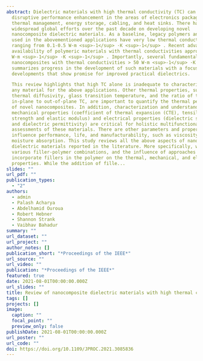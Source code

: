 ```yaml
---
abstract: Dielectric materials with high thermal conductivity (TC) can enable
  disruptive performance enhancement in the areas of electronics packaging,
  thermal management, energy storage, cabling, and heat sinks. There have been
  widespread global efforts over the past decade on developing novel
  nanocomposite dielectric materials. As a baseline, legacy polymers and epoxies
  used in the abovementioned applications have very low thermal conductivities
  ranging from 0.1-0.5 W·m <sup>-1</sup> ·K <sup>-1</sup> . Recent advances have led to the commercial
  availability of polymeric materials with thermal conductivities approaching 10
  W·m <sup>-1</sup> ·K <sup>-1</sup> . Importantly, several fundamental studies report novel
  nanocomposites with thermal conductivities > 50 W·m <sup>-1</sup> ·K <sup>-1</sup> . This article
  summarizes progress in the development of such materials with a focus on
  developments that show promise for improved practical dielectrics. 

  This review highlights that high TC alone is inadequate to characterize the suitability of
  any material for the above applications. Other thermal properties, such as
  thermal diffusivity, glass transition temperature, and the ratio of the
  in-plane to out-of-plane TC, are important to quantify the thermal performance
  of novel nanocomposites. In addition, characterization and understanding of
  mechanical properties (coefficient of thermal expansion (CTE), tensile
  strength and elastic modulus) and electrical properties (dielectric strength
  and dielectric permittivity) are critical for holistic multifunctional
  assessments of these materials. There are other parameters and properties that
  influence performance, life, and manufacturability, such as viscosity and
  moisture absorption. This study reviews all the above aspects of nanocomposite
  dielectric materials reported in the literature. More specifically, we analyze
  various filler-polymer combinations, and the influence of approaches to
  incorporate fillers in the polymer on the thermal, mechanical, and electrical
  properties. While the addition of fille...
slides: ""
url_pdf: ""
publication_types:
  - "2"
authors:
  - admin
  - Palash Acharya
  - Abdelhamid Ouroua
  - Robert Hebner
  - Shannon Strank
  - Vaibhav Bahadur
summary: ""
url_dataset: ""
url_project: ""
author_notes: []
publication_short: "*Proceedings of the IEEE*"
url_source: ""
url_video: ""
publication: "*Proceedings of the IEEE*"
featured: true
date: 2021-08-01T00:00:00.000Z
url_slides: ""
title: Review of nanocomposite dielectric materials with high thermal conductivity
tags: []
projects: []
image:
  caption: ""
  focal_point: ""
  preview_only: false
publishDate: 2021-08-01T00:00:00.000Z
url_poster: ""
url_code: ""
doi: https://doi.org/10.1109/JPROC.2021.3085836
---
```

